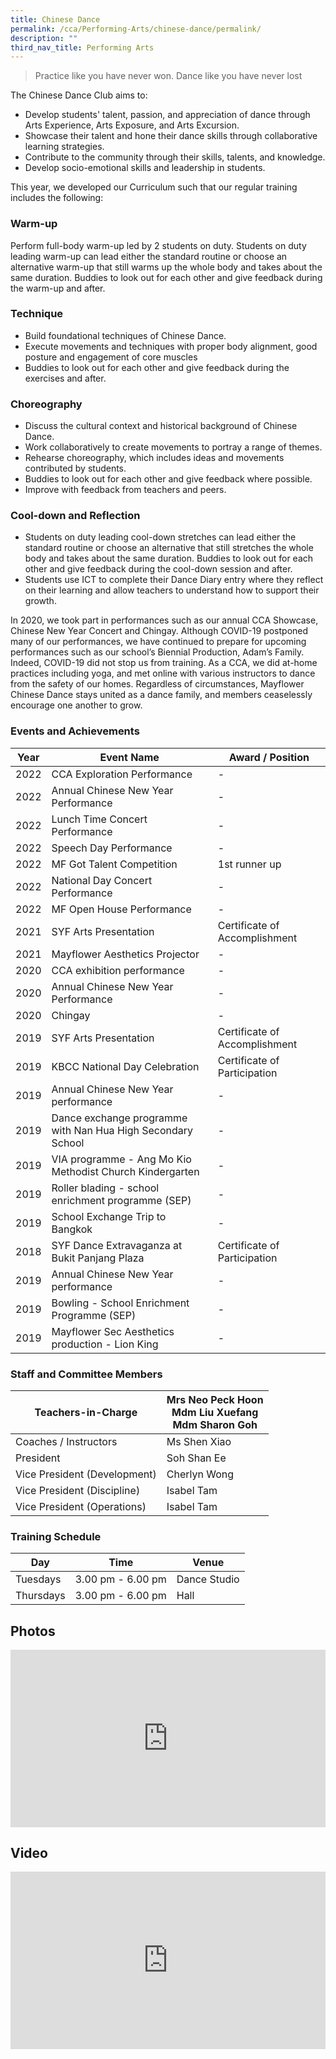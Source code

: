 ```yaml
---
title: Chinese Dance
permalink: /cca/Performing-Arts/chinese-dance/permalink/
description: ""
third_nav_title: Performing Arts
---
```

> Practice like you have never won. Dance like you have never lost

The Chinese Dance Club aims to:

*   Develop students' talent, passion, and appreciation of dance through Arts Experience, Arts Exposure, and Arts Excursion.
*   Showcase their talent and hone their dance skills through collaborative learning strategies.
*   Contribute to the community through their skills, talents, and knowledge.
*   Develop socio-emotional skills and leadership in students.

This year, we developed our Curriculum such that our regular training includes the following:

### Warm-up

Perform full-body warm-up led by 2 students on duty. Students on duty leading warm-up can lead either the standard routine or choose an alternative warm-up that still warms up the whole body and takes about the same duration. Buddies to look out for each other and give feedback during the warm-up and after.

### Technique

*   Build foundational techniques of Chinese Dance.
*   Execute movements and techniques with proper body alignment, good posture and engagement of core muscles
*   Buddies to look out for each other and give feedback during the exercises and after.

### Choreography

*   Discuss the cultural context and historical background of Chinese Dance.
*   Work collaboratively to create movements to portray a range of themes.
*   Rehearse choreography, which includes ideas and movements contributed by students.
*   Buddies to look out for each other and give feedback where possible.
*   Improve with feedback from teachers and peers.

### Cool-down and Reflection

*   Students on duty leading cool-down stretches can lead either the standard routine or choose an alternative that still stretches the whole body and takes about the same duration. Buddies to look out for each other and give feedback during the cool-down session and after.
*   Students use ICT to complete their Dance Diary entry where they reflect on their learning and allow teachers to understand how to support their growth.

In 2020, we took part in performances such as our annual CCA Showcase, Chinese New Year Concert and Chingay. Although COVID-19 postponed many of our performances, we have continued to prepare for upcoming performances such as our school’s Biennial Production, Adam’s Family. Indeed, COVID-19 did not stop us from training. As a CCA, we did at-home practices including yoga, and met online with various instructors to dance from the safety of our homes. Regardless of circumstances, Mayflower Chinese Dance stays united as a dance family, and members ceaselessly encourage one another to grow.

### Events and Achievements

| Year 	| Event Name 	| Award / Position 	|
|---	|---	|---	|
| 2022 | CCA Exploration Performance |- |
|2022 | Annual Chinese New Year Performance |- |
|2022| Lunch Time Concert Performance| -|
|2022 |Speech Day Performance |-|
|2022| MF Got Talent Competition |1st runner up|
|2022|National Day Concert Performance |-|
|2022|MF Open House Performance |-|
| 2021 	| SYF Arts Presentation 	| Certificate of Accomplishment 	|
| 2021 	| Mayflower Aesthetics Projector 	| - 	|
| 2020 	| CCA exhibition performance 	| - 	|
| 2020 	| Annual Chinese New Year Performance 	| - 	|
|  2020	| Chingay 	| - 	|
| 2019 	| SYF Arts Presentation 	| Certificate of Accomplishment 	|
|  2019	| KBCC National Day Celebration 	| Certificate of Participation 	|
|  2019	| Annual Chinese New Year performance 	| - 	|
| 2019 	| Dance exchange programme with Nan Hua High Secondary School 	| - 	|
|  2019	| VIA programme - Ang Mo Kio Methodist Church Kindergarten 	| - 	|
| 2019 	| Roller blading - school enrichment programme (SEP) 	| - 	|
|  2019	| School Exchange Trip to Bangkok 	| - 	|
| 2018 	| SYF Dance Extravaganza at Bukit Panjang Plaza 	| Certificate of Participation 	|
| 2019 	| Annual Chinese New Year performance 	| - 	|
| 2019 	| Bowling - School Enrichment Programme (SEP) 	| - 	|
| 2019 	| Mayflower Sec Aesthetics production - Lion King 	| - 	|

### Staff and Committee Members

| Teachers-in-Charge 	| Mrs Neo Peck Hoon<br>Mdm Liu Xuefang<br>Mdm Sharon Goh 	|
|---	|---	|
| Coaches / Instructors 	| Ms Shen Xiao 	|
| President 	|  Soh Shan Ee	|
| Vice President (Development) 	| Cherlyn Wong	|
| Vice President (Discipline) 	| Isabel Tam 	|
| Vice President (Operations) 	| Isabel Tam 	|

### Training Schedule

| Day | Time | Venue |
| --- | --- | --- |
| Tuesdays | 3.00 pm - 6.00 pm | Dance Studio |
| Thursdays | 3.00 pm - 6.00 pm | Hall |

Photos
------
<div style="position:relative;width:100%;padding-bottom: 56.25%;height: 0; overflow: hidden;"><iframe style="position: absolute; top: 0; left: 0; width: 100%; height: 100%;" frameborder="0" src="https://docs.google.com/presentation/d/e/2PACX-1vQ0fCTBQNPn928ZMBhtpM9rhkkr0MkBviKz1s4ZIGO21xIQSURGHCF1oLd3nqPZVB6jfDQGT51cRts9/embed?start=false&amp;loop=false&amp;delayms=3000"></iframe></div>

Video
-----
<div style="position:relative;width:100%;padding-bottom: 56.25%;height: 0; overflow: hidden;"><iframe style="position: absolute; top: 0; left: 0; width: 100%; height: 100%;" allowfullscreen="" allow="accelerometer; autoplay; clipboard-write; encrypted-media; gyroscope; picture-in-picture" frameborder="0" title="Chinese Dance Direct School Admission 2020" src="https://www.youtube.com/embed/DCb_Q1c6ewo"></iframe></div>